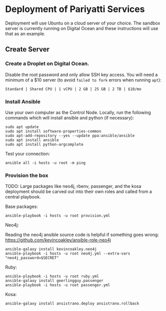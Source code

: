 # Deployment of Pariyatti Services

Deployment will use Ubuntu on a cloud server of your choice. The sandbox server is currently running on Digital Ocean and these instructions will use that as an example.

## Create Server

### Create a Droplet on Digital Ocean.

Disable the root password and only allow SSH key access. You will need a minimum of a $10 server (to avoid `failed to fork` errors when running `apt`):

`Standard | Shared CPU | 1 vCPU | 2 GB | 25 GB | 2 TB | $10/mo`


### Install Ansible

Use your own computer as the Control Node. Locally, run the following commands which will install ansible and python (if necessary):

```
sudo apt update
sudo apt install software-properties-common
sudo apt-add-repository --yes --update ppa:ansible/ansible
sudo apt install ansible
sudo apt install python-argcomplete
```

Test your connection:

```
ansible all -i hosts -u root -m ping
```

### Provision the box

TODO: Large packages like neo4j, rbenv, passenger, and the kosa deployment should be carved out into their own roles and called from a central playbook.

Base packages:

```
ansible-playbook -i hosts -u root provision.yml
```

Neo4j:

Reading the neo4j ansible source code is helpful if something goes wrong: https://github.com/kevincoakley/ansible-role-neo4j

```
ansible-galaxy install kevincoakley.neo4j
ansible-playbook -i hosts -u root neo4j.yml --extra-vars "neo4j_password=$SECRET"
```

Ruby:

```
ansible-playbook -i hosts -u root ruby.yml
ansible-galaxy install geerlingguy.passenger
ansible-playbook -i hosts -u root passenger.yml
```

Kosa:

```
ansible-galaxy install ansistrano.deploy ansistrano.rollback
```
